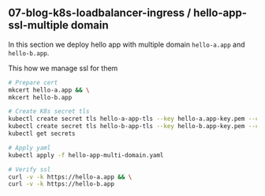 ## 07-blog-k8s-loadbalancer-ingress / hello-app-ssl-multiple domain

In this section we deploy hello app with multiple domain `hello-a.app` and `hello-b.app`. 

This how we manage ssl for them

```sh
# Prepare cert
mkcert hello-a.app && \
mkcert hello-b.app 

# Create K8s secret tls
kubectl create secret tls hello-a-app-tls --key hello-a.app-key.pem --cert hello-a.app.pem && \
kubectl create secret tls hello-b-app-tls --key hello-b.app-key.pem --cert hello-b.app.pem && \
kubectl get secrets 

# Apply yaml
kubectl apply -f hello-app-multi-domain.yaml

# Verify ssl
curl -v -k https://hello-a.app && \
curl -v -k https://hello-b.app
```